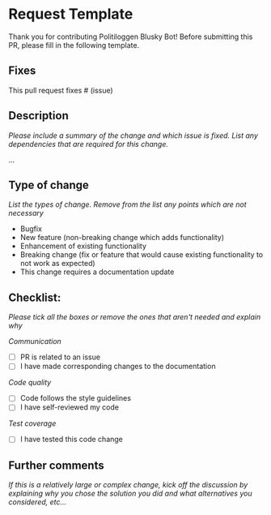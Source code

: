 # Request Template

Thank you for contributing Politiloggen Blusky Bot!
Before submitting this PR, please fill in the following template.

## Fixes

This pull request fixes # (issue)

## Description

_Please include a summary of the change and which issue is fixed. List any dependencies that are required for this change._

...

## Type of change

_List the types of change. Remove from the list any points which are not necessary_

- Bugfix
- New feature (non-breaking change which adds functionality)
- Enhancement of existing functionality
- Breaking change (fix or feature that would cause existing functionality to not work as expected)
- This change requires a documentation update

## Checklist:

_Please tick all the boxes or remove the ones that aren't needed and explain why_

_Communication_

- [ ] PR is related to an issue
- [ ] I have made corresponding changes to the documentation

_Code quality_

- [ ] Code follows the style guidelines
- [ ] I have self-reviewed my code

_Test coverage_

- [ ] I have tested this code change

## Further comments

_If this is a relatively large or complex change, kick off the discussion by explaining why you chose the solution you did and what alternatives you considered, etc..._
